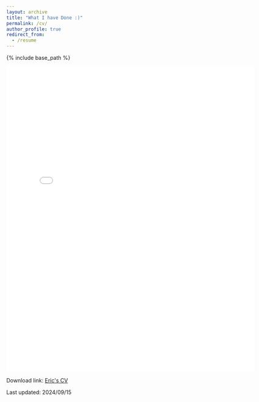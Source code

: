 ```yaml
---
layout: archive
title: "What I have Done :)"
permalink: /cv/
author_profile: true
redirect_from:
  - /resume
---
```


{% include base_path %}

<embed src="../files/cv/pengqi-wang-cv/eric-wang-cv.pdf" width="650" height="800" type='application/pdf'>

<p>Download link: <a href="../files/cv/pengqi-wang-cv/eric-wang-cv.pdf">Eric's CV</a></p>
<p>Last updated: 2024/09/15</p>
